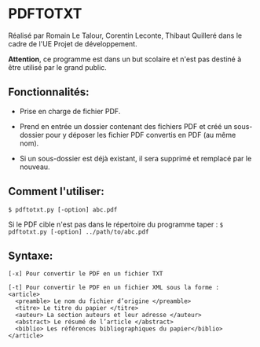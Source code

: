 # PDFTOTXT

Réalisé par Romain Le Talour, Corentin Leconte, Thibaut Quilleré dans le cadre de l'UE Projet de développement.

**Attention**, ce programme est dans un but scolaire et n'est pas destiné à être utilisé par le grand public.

## Fonctionnalités:

- Prise en charge de fichier PDF.

- Prend en entrée un dossier contenant des fichiers PDF et créé un sous-dossier pour y déposer les fichier PDF convertis en PDF (au même nom).

- Si un sous-dossier est déjà existant, il sera supprimé et remplacé par le nouveau.
  
## Comment l'utiliser:

  `$ pdftotxt.py [-option] abc.pdf`
  
  Si le PDF cible n'est pas dans le répertoire du programme taper :
  `$ pdftotxt.py [-option] ../path/to/abc.pdf`
  
## Syntaxe:
  
  ```
  [-x] Pour convertir le PDF en un fichier TXT
  ```
  ```
  [-t] Pour convertir le PDF en un fichier XML sous la forme :
  <article>      
    <preamble> Le nom du fichier d’origine </preamble>
    <titre> Le titre du papier </titre>
    <auteur> La section auteurs et leur adresse </auteur>
    <abstract> Le résumé de l’article </abstract>
    <biblio> Les références bibliographiques du papier</biblio>
  </article>
  ```
